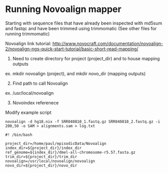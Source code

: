 # Running Novoalign mapper

Starting with sequence files that have already been inspected with md5sum and fastqc and have been trimmed using trimmomatic (See other files for running trimmomatic)

Novoalign link tutorial: http://www.novocraft.com/documentation/novoalign-2/novoalign-ngs-quick-start-tutorial/basic-short-read-mapping/

1) Need to create directory for project (project_dir) and to house mapping outputs

ex. mkdir novoalign (project), and mkdir novo_dir (mapping outputs)

2) Find path to call Novoalign

ex. /usr/local/novoalign

3) Novoindex referenece





Modify example script

```
novoalign -d hg18.nix -f SRR040810_1.fastq.gz SRR040810_2.fastq.gz -i 200,50 -o SAM > alignments.sam > log.txt
```
```
#! /bin/bash

project_dir=/home/paul/episodicData/Novoalign
index_dir=${project_dir}/index_dir
ref_genome=${index_dir}/dmel-all-chromosome-r5.57.fasta.gz
trim_dir=${project_dir}/trim_dir
novoalign=/usr/local/novoalign/novoalign
novo_dir=${project_dir}/novo_dir

```
